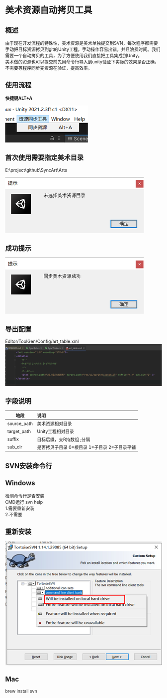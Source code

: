 # 美术资源自动拷贝工具
概述
---
由于现在开发流程的特殊性，美术资源是美术单独提交到SVN，每次程序都需要手动把目标资源拷贝到git的Unity工程。手动操作容易出错，并且浪费时间。我们需要一个自动拷贝的工具，为了方便使用我们直接把工具集成到Unity。  
美术做的资源也可以提交前先用命令行导入到unity验证下实际的效果是否正确，不需要等程序同步完资源在验证，提高效率。

使用流程
------
**快捷键ALT+A**

![img.png](img/img.png)

首次使用需要指定美术目录
------------------
E:\project\github\SyncArt\Arts

![img_1.png](img/img_1.png)

成功提示
------
![img_2.png](img/img_2.png)

导出配置
------
Editor/ToolGen/Config/art_table.xml
![img_3.png](img/img_3.png)

字段说明
------
|地段|说明|
|--- | :---|
|source_path   | 美术资源相对目录  |
|target_path   | Unity工程相对目录  |
|suffix        | 目标后缀，支R持数组 ;分隔 |
|sub_dir       | 是否拷贝子目录 0=根目录 1=子目录 2=子目录平铺 |

SVN安装命令行
-----------
Windows
-------
检测命令行是否安装  
CMD运行 svn help  
1.需要重新安装  
2.不需要

重新安装
------
![img_4.png](img/img_4.png)

Mac
---
brew install svn
